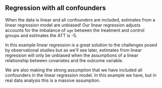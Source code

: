 ## Regression with all confounders 

When the data is linear and all confounders are included, estimates from a linear regression model are unbiased! Our linear regression adjusts accounts for the imbalance of `age` between the treatment and control groups and estimates the ATT is -5. 

In this example linear regression is a great solution to the challenges posed by observational studies but as we'll see later, estimates from linear regression will only be unbiased when the assumptions of a linear relationship between covariates and the outcome variable. 

We are also making the strong assumption that we have included all confounders in the linear regression model. In this example we have, but in real data analysis this is a massive assumption.

